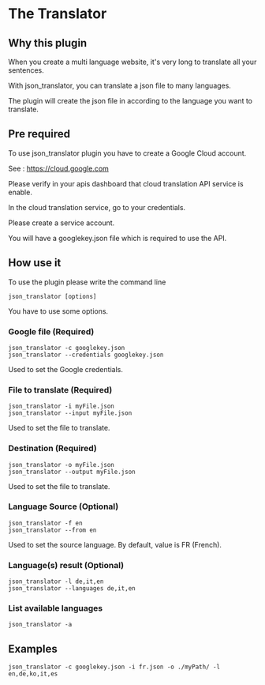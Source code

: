 # The Translator

## Why this plugin

When you create a multi language website, it's very long to translate all your sentences.

With json_translator, you can translate a json file to many languages.

The plugin will create the json file in according to the language you want to translate.

## Pre required

To use json_translator plugin you have to create a Google Cloud account.

See : https://cloud.google.com

Please verify in your apis dashboard that cloud translation API service is enable.

In the cloud translation service, go to your credentials.

Please create a service account.

You will have a googlekey.json file which is required to use the API.

## How use it

To use the plugin please write the command line 

    json_translator [options]

You have to use some options.

### Google file (Required)

    json_translator -c googlekey.json
    json_translator --credentials googlekey.json

Used to set the Google credentials.

### File to translate (Required)

    json_translator -i myFile.json
    json_translator --input myFile.json

Used to set the file to translate.

### Destination (Required)

    json_translator -o myFile.json
    json_translator --output myFile.json

Used to set the file to translate.

### Language Source (Optional)

    json_translator -f en
    json_translator --from en

Used to set the source language. By default, value is FR (French).

### Language(s) result (Optional)

    json_translator -l de,it,en
    json_translator --languages de,it,en

### List available languages

    json_translator -a

## Examples

    json_translator -c googlekey.json -i fr.json -o ./myPath/ -l en,de,ko,it,es